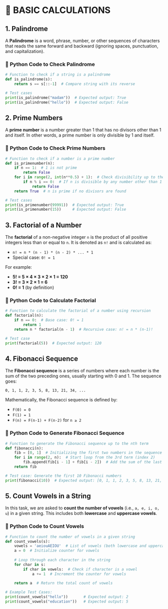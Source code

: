 # 🧮 **BASIC CALCULATIONS**

## 1. **Palindrome**

A **Palindrome** is a word, phrase, number, or other sequences of characters that reads the same forward and backward (ignoring spaces, punctuation, and capitalization). 

### 📝 **Python Code to Check Palindrome**

```python
# Function to check if a string is a palindrome
def is_palindrome(s):
    return s == s[::-1]  # Compare string with its reverse

# Test cases
print(is_palindrome("madam"))  # Expected output: True
print(is_palindrome("hello"))  # Expected output: False
```


## 2. **Prime Numbers**

A **prime number** is a number greater than 1 that has no divisors other than 1 and itself. In other words, a prime number is only divisible by 1 and itself.

### 📝 **Python Code to Check Prime Numbers**

```python
# Function to check if a number is a prime number
def is_primenumber(n):
    if n == 1:  # 1 is not prime
        return False
    for i in range(2, int(n**0.5) + 1):  # Check divisibility up to the square root of n
        if n % i == 0:  # If n is divisible by any number other than 1 and itself
            return False
    return True  # n is prime if no divisors are found

# Test cases
print(is_primenumber(99991))  # Expected output: True
print(is_primenumber(15))     # Expected output: False
```


## 3. **Factorial of a Number**

The **factorial** of a non-negative integer `n` is the product of all positive integers less than or equal to `n`. It is denoted as `n!` and is calculated as:

- `n! = n * (n - 1) * (n - 2) * ... * 1`
- Special case: `0! = 1`

For example:
- **5! = 5 × 4 × 3 × 2 × 1 = 120**
- **3! = 3 × 2 × 1 = 6**
- **0! = 1** (by definition)

### 📝 **Python Code to Calculate Factorial**

```python
# Function to calculate the factorial of a number using recursion
def factorial(n):
    if n == 0:  # Base case: 0! = 1
        return 1
    return n * factorial(n - 1)  # Recursive case: n! = n * (n-1)!

# Test case
print(factorial(5))  # Expected output: 120
```


## 4. **Fibonacci Sequence**

The **Fibonacci sequence** is a series of numbers where each number is the sum of the two preceding ones, usually starting with 0 and 1. The sequence goes:

`0, 1, 1, 2, 3, 5, 8, 13, 21, 34, ...`

Mathematically, the Fibonacci sequence is defined by:

- `F(0) = 0`
- `F(1) = 1`
- `F(n) = F(n-1) + F(n-2)` for `n ≥ 2`

### 📝 **Python Code to Generate Fibonacci Sequence**

```python
# Function to generate the Fibonacci sequence up to the nth term
def fibonacci(n):
    fib = [0, 1]  # Initializing the first two numbers in the sequence
    for i in range(2, n):  # Start loop from the 3rd term (index 2)
        fib.append(fib[i - 1] + fib[i - 2])  # Add the sum of the last two terms
    return fib

# Test case: Generate the first 10 Fibonacci numbers
print(fibonacci(10))  # Expected output: [0, 1, 1, 2, 3, 5, 8, 13, 21, 34]
```


## 5. **Count Vowels in a String**

In this task, we are asked to **count the number of vowels** (i.e., `a, e, i, o, u`) in a given string. This includes both **lowercase** and **uppercase vowels**.

### 📝 **Python Code to Count Vowels**

```python
# Function to count the number of vowels in a given string
def count_vowels(s):
    vowels = 'aeiouAEIOU'  # List of vowels (both lowercase and uppercase)
    a = 0  # Initialize counter for vowels
    
    # Loop through each character in the string
    for char in s:
        if char in vowels:  # Check if character is a vowel
            a += 1  # Increment the counter for vowels
            
    return a  # Return the total count of vowels

# Example Test Cases:
print(count_vowels("hello"))       # Expected output: 2
print(count_vowels("education"))   # Expected output: 5
```
